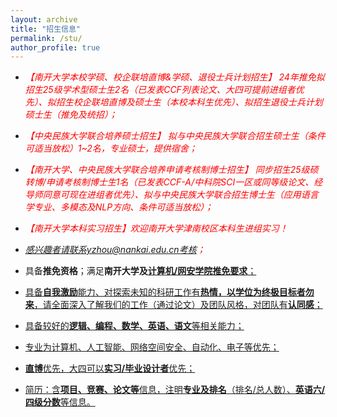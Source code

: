 ```yaml
---
layout: archive
title: "招生信息"
permalink: /stu/
author_profile: true
---
```

+ <h16 style="color:red"><em>【南开大学本校学硕、校企联培直博&学硕、退役士兵计划招生】 24年推免拟招生25级学术型硕士生2名（已发表CCF列表论文、大四可提前进组者优先）、拟招生校企联培直博及硕士生（本校本科生优先）、拟招生退役士兵计划硕士生（推免及统招）；</em></h16>

+ <h16 style="color:red"><em>【中央民族大学联合培养硕士招生】 拟与中央民族大学联合招生硕士生（条件可适当放松）1~2名，专业硕士，提供宿舍；</em></h16>

+ <h16 style="color:red"><em>【南开大学、中央民族大学联合培养申请考核制博士招生】 同步招生25级硕转博/申请考核制博士生1名（已发表CCF-A/中科院SCI一区或同等级论文、经导师同意可现在进组者优先）、拟与中央民族大学联合招生博士生（应用语言学专业、多模态及NLP方向、条件可适当放松）；</em></h16>

+ <h16 style="color:red"><em>【南开大学本科实习招生】欢迎南开大学津南校区本科生进组实习！</em></h16>

+ <h16 style="color:red"><em>感兴趣者请联系yzhou@nankai.edu.cn考核；</em></h16>

+ 具备**推免资格**；满足**南开大学及**<a href="https://cc.nankai.edu.cn/2024/0613/c13297a545420/page.htm" target="_blank" style="background-color: rgb(255, 255, 255);" _href="https://cc.nankai.edu.cn/2024/0613/c13297a545420/page.htm">**计算机/网安学院推免要求**；

+ 具备**自我激励**能力、对探索未知的科研工作有**热情，以学位为终极目标者勿来**，请全面深入了解我们的工作（通过论文）及团队风格，对团队有**认同感**；

+ 具备较好的**逻辑、编程、数学、英语、语文**等相关能力；

+ 专业为计算机、人工智能、网络空间安全、自动化、电子等优先；

+ **直博**优先，大四可以**实习/毕业设计者**优先；

+ 简历：含**项目、竞赛、论文等**信息，注明**专业及排名**（排名/总人数）、**英语六/四级分数**等信息。
